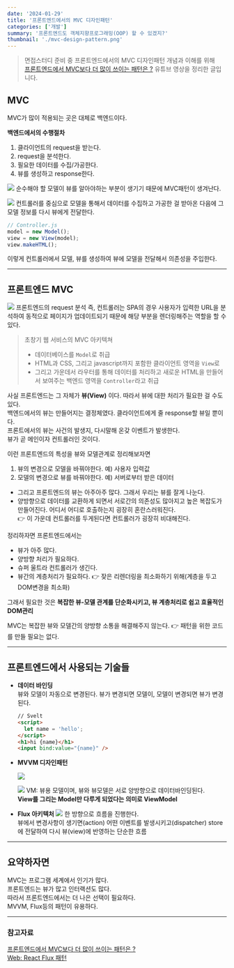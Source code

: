 ```yaml
---
date: '2024-01-29'
title: '프론트엔드에서의 MVC 디자인패턴'
categories: ['개발']
summary: '프론트엔드도 객체지향프로그래밍(OOP) 할 수 있겠지?'
thumbnail: './mvc-design-pattern.png'
---
```


> 면접스터디 준비 중 프론트엔드에서의 MVC 디자인패턴 개념과 이해를 위해  
> [프론트엔드에서 MVC보다 더 많이 쓰이는 패턴은 ?](https://youtu.be/Y5vOfv67h8A?si=KjhtHK6-t-UISreA) 유튜브 영상을 정리한 글입니다.

## MVC

MVC가 많이 적용되는 곳은 대체로 백엔드이다.

**백엔드에서의 수행절차**

1. 클라이언트의 request을 받는다.
2. request을 분석한다.
3. 필요한 데이터를 수집/가공한다.
4. 뷰를 생성하고 response한다.

![](https://i.imgur.com/Twq5VA3.png)
순수해야 할 모델이 뷰를 알아야하는 부분이 생기기 때문에 MVC패턴이 생겨난다.

![](https://i.imgur.com/7PVVBx8.png)
컨트롤러를 중심으로 모델을 통해서 데이터를 수집하고 가공한 걸 받아온 다음에 그 모델 정보를 다시 뷰에게 전달한다.

```js
// Controller.js
model = new Model();
view = new View(model);
view.makeHTML();
```

이렇게 컨트롤러에서 모델, 뷰를 생성하여 뷰에 모델을 전달해서 의존성을 주입한다.

---

## 프론트엔드 MVC

![](https://i.imgur.com/0kSSXQt.png)
프론트엔드의 request 분석 즉, 컨트롤러는 SPA의 경우 사용자가 입력한 URL을 분석하여 동적으로 페이지가 업데이트되기 때문에 해당 부분을 렌더링해주는 역할을 할 수 있다.

> 초창기 웹 서비스의 MVC 아키텍쳐
>
> - 데이터베이스를 `Model`로 취급
> - HTML과 CSS, 그리고 javascript까지 포함한 클라이언트 영역을 `View`로
> - 그리고 가운데서 라우터를 통해 데이터를 처리하고 새로운 HTML을 만들어서 보여주는 백엔드 영역을 `Controller`라고 취급

사실 프론트엔드는 그 자체가 **뷰(View)** 이다. 따라서 뷰에 대한 처리가 필요한 걸 수도 있다.  
백엔드에서의 뷰는 만들어지는 결정체였다. 클라이언트에게 줄 response할 뷰일 뿐이다.  
프론트에서의 뷰는 사건의 발생지, 다시말해 온갖 이벤트가 발생한다.  
뷰가 곧 메인이자 컨트롤러인 것이다.

이런 프론트엔드의 특성을 뷰와 모델관계로 정리해보자면

1. 뷰의 변경으로 모델을 바꿔야한다. 예) 사용자 입력값
2. 모델의 변경으로 뷰를 바꿔야한다. 예) 서버로부터 받은 데이터

- 그리고 프론트엔드의 뷰는 아주아주 많다. 그래서 우리는 뷰를 잘게 나눈다.
- 양방향으로 데이터를 교환하게 되면서 서로간의 의존성도 많아지고 높은 복잡도가 만들어진다. 어디서 어디로 호출하는지 굉장히 혼란스러워진다.  
  👉 이 가운데 컨트롤러를 두게된다면 컨트롤러가 굉장히 비대해진다.

정리하자면 프론트엔드에서는

- 뷰가 아주 많다.
- 양방향 처리가 필요하다.
- 슈퍼 울트라 컨트롤러가 생긴다.
- 뷰간의 계층처리가 필요하다. 👉 잦은 리렌더링을 최소화하기 위해(계층을 두고 DOM변경을 최소화)

그래서 필요한 것은 **복잡한 뷰-모델 관계를 단순화시키고, 뷰 계층처리로 쉽고 효율적인 DOM관리**

MVC는 복잡한 뷰와 모델간의 양방향 소통을 해결해주지 않는다. 👉 패턴을 위한 코드를 만들 필요는 없다.

---

## 프론트엔드에서 사용되는 기술들

- **데이터 바인딩**  
  뷰와 모델이 자동으로 변경된다. 뷰가 변경되면 모델이, 모델이 변경되면 뷰가 변경된다.

  ```html
  // Svelt
  <script>
    let name = 'hello';
  </script>
  <h1>hi {name}</h1>
  <input bind:value="{name}" />
  ```

- **MVVM 디자인패턴**

  ![](https://i.imgur.com/ZM4L2Z3.png)

  ![](https://i.imgur.com/yl0VOk8.png)
  VM: 뷰용 모델이며, 뷰와 뷰모델은 서로 양방향으로 데이터바인딩된다.  
  **View를 그리는 Model만 다루게 되었다는 의미로 ViewModel**

- **Flux 아키텍처**
  ![](https://i.imgur.com/8V6IyJn.png)
  한 방향으로 흐름을 진행한다.  
  뷰에서 변경사항이 생기면(action) 어떤 이벤트를 발생시키고(dispatcher) store에 전달하여 다시 뷰(view)에 반영하는 단순한 흐름

---

## 요약하자면

MVC는 프로그램 세계에서 인기가 많다.  
프론트엔드는 뷰가 많고 인터랙션도 많다.  
따라서 프론트엔드에서는 더 나은 선택이 필요하다.  
MVVM, Flux등의 패턴이 유용하다.

---

### 참고자료

[프론트엔드에서 MVC보다 더 많이 쓰이는 패턴은 ?](https://youtu.be/Y5vOfv67h8A?si=KjhtHK6-t-UISreA)  
[Web: React Flux 패턴](https://medium.com/hcleedev/web-react-flux-%ED%8C%A8%ED%84%B4-88d6caa13b5b)
